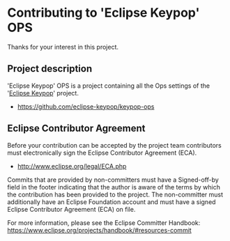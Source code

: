 # Contributing to 'Eclipse Keypop' OPS

Thanks for your interest in this project.

## Project description

'Eclipse Keypop' OPS is a project containing all the Ops settings of the '[Eclipse Keypop](https://keypop.org/)' project.

* https://github.com/eclipse-keypop/keypop-ops

## Eclipse Contributor Agreement

Before your contribution can be accepted by the project team contributors must
electronically sign the Eclipse Contributor Agreement (ECA).

* http://www.eclipse.org/legal/ECA.php

Commits that are provided by non-committers must have a Signed-off-by field in
the footer indicating that the author is aware of the terms by which the
contribution has been provided to the project. The non-committer must
additionally have an Eclipse Foundation account and must have a signed Eclipse
Contributor Agreement (ECA) on file.

For more information, please see the Eclipse Committer Handbook:
https://www.eclipse.org/projects/handbook/#resources-commit
